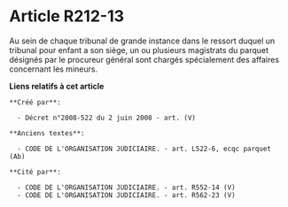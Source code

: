 # Article R212-13

Au sein de chaque tribunal de grande instance dans le ressort duquel un tribunal pour enfant a son siège, un ou plusieurs
magistrats du parquet désignés par le procureur général sont chargés spécialement des affaires concernant les mineurs.

**Liens relatifs à cet article**

	**Créé par**:

	  - Décret n°2008-522 du 2 juin 2008 - art. (V)

	**Anciens textes**:

	  - CODE DE L'ORGANISATION JUDICIAIRE. - art. L522-6, ecqc parquet (Ab)

	**Cité par**:

	  - CODE DE L'ORGANISATION JUDICIAIRE. - art. R552-14 (V)
	  - CODE DE L'ORGANISATION JUDICIAIRE. - art. R562-23 (V)
